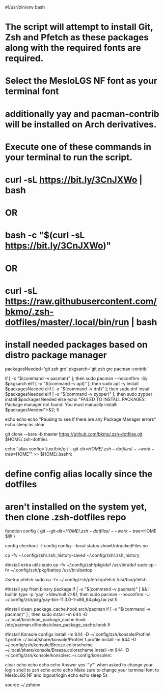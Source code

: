 #!/usr/bin/env bash
# The script will attempt to install Git, Zsh and Pfetch as these packages along with the required fonts are required.
# Select the MesloLGS NF font as your terminal font
# additionally yay and pacman-contrib will be installed on Arch derivatives.
#
# Execute one of these commands in your terminal to run the script.
#
# curl -sL https://bit.ly/3CnJXWo | bash
#
# OR
#
# bash -c "$(curl -sL https://bit.ly/3CnJXWo)"
#
# OR
#
# curl -sL https://raw.githubusercontent.com/bkmo/.zsh-dotfiles/master/.local/bin/run | bash
#
# install needed packages based on distro package manager
packagesNeeded='git zsh grc'
pkgsarch='git zsh grc pacman-contrib'

if [ -x "$(command -v pacman)" ]; then sudo pacman --noconfirm -Sy $pkgsarch
elif [ -x "$(command -v apt)" ]; then sudo apt -y install $packagesNeeded
elif [ -x "$(command -v dnf)" ]; then sudo dnf install $packagesNeeded
elif [ -x "$(command -v zypper)" ]; then sudo zypper install $packagesNeeded
else echo "FAILED TO INSTALL PACKAGES: Package manager not found. You must manually install: $packagesNeeded">&2; fi

echo
echo
echo "Pausing to see if there are any Package Manager errors"
echo
sleep 5s
clear

git clone --bare -b master https://github.com/bkmo/.zsh-dotfiles.git $HOME/.zsh-dotfiles

echo "alias config='/usr/bin/git --git-dir=$HOME/.zsh-dotfiles/ --work-tree=$HOME'" >> $HOME/.bashrc

# define config alias locally since the dotfiles
# aren't installed on the system yet, then clone .zsh-dotfiles repo
function config {
   git --git-dir=$HOME/.zsh-dotfiles/ --work-tree=$HOME $@
}

config checkout -f
config config --local status.showUntrackedFiles no

cp -fv ~/.config/zsh/.zsh_history-saved ~/.config/zsh/.zsh_history

#install extra utils
sudo cp -fv ~/.config/zsh/pkg/duf /usr/bin/duf
sudo cp -fv ~/.config/zsh/pkg/battop /usr/bin/battop

#setup pfetch
sudo cp -fv ~/.config/zsh/pfetch/pfetch /usr/bin/pfetch

#install yay from binary package
if [ -x "$(command -v pacman)" ] && ! builtin type -p 'yay' >/dev/null 2>&1; then
    sudo pacman --noconfirm -U ~/.config/zsh/pkg/yay-bin-11.3.0-1-x86_64.pkg.tar.zst
fi

#install clean_package_cache.hook arch/pacman
if [ -x "$(command -v pacman)" ] ; then
    sudo install -m 644 -D ~/.local/bin/clean_package_cache.hook /etc/pacman.d/hooks/clean_package_cache.hook
fi

#install Konsole configs
install -m 644 -D ~/.config/zsh/konsole/Profile\ 1.profile ~/.local/share/konsole/Profile\ 1.profile
install -m 644 -D ~/.config/zsh/konsole/Breeze.colorscheme ~/.local/share/konsole/Breeze.colorscheme
install -m 644 -D ~/.config/zsh/konsole/konsolerc ~/.config/konsolerc

clear
echo
echo
echo
echo Answer yes '"y"' when asked to change your login shell to zsh
echo
echo
echo Make sure to change your terminal font to MesloLGS NF and logout/login
echo
echo
sleep 5s

source ~/.zshenv
